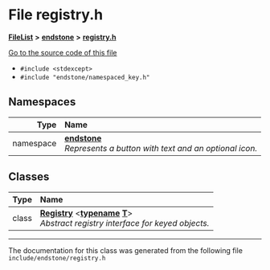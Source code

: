 

# File registry.h



[**FileList**](files.md) **>** [**endstone**](dir_6cf277b678674f97c7a2b6b3b2447b33.md) **>** [**registry.h**](registry_8h.md)

[Go to the source code of this file](registry_8h_source.md)



* `#include <stdexcept>`
* `#include "endstone/namespaced_key.h"`













## Namespaces

| Type | Name |
| ---: | :--- |
| namespace | [**endstone**](namespaceendstone.md) <br>_Represents a button with text and an optional icon._  |


## Classes

| Type | Name |
| ---: | :--- |
| class | [**Registry**](classendstone_1_1Registry.md) &lt;[**typename**](classendstone_1_1Vector.md) [**T**](classendstone_1_1Vector.md)&gt;<br>_Abstract registry interface for keyed objects._  |



















































------------------------------
The documentation for this class was generated from the following file `include/endstone/registry.h`

